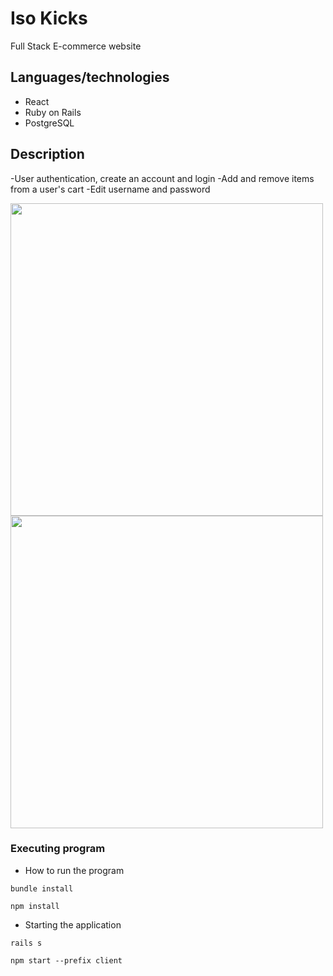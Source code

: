 # Iso Kicks

Full Stack E-commerce website

## Languages/technologies

* React
* Ruby on Rails
* PostgreSQL

## Description

-User authentication, create an account and login
-Add and remove items from a user's cart
-Edit username and password

<img src="client/demo/isokicks1.gif" width="500">
<img src="client/demo/isokicks2.gif" width="500">



### Executing program

* How to run the program

```
bundle install
```
```
npm install
```
* Starting the application
```
rails s
```
```
npm start --prefix client
```






